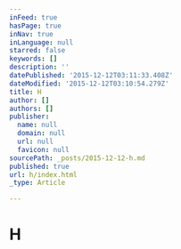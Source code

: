 ```yaml
---
inFeed: true
hasPage: true
inNav: true
inLanguage: null
starred: false
keywords: []
description: ''
datePublished: '2015-12-12T03:11:33.408Z'
dateModified: '2015-12-12T03:10:54.279Z'
title: H
author: []
authors: []
publisher:
  name: null
  domain: null
  url: null
  favicon: null
sourcePath: _posts/2015-12-12-h.md
published: true
url: h/index.html
_type: Article

---
```

# **H**